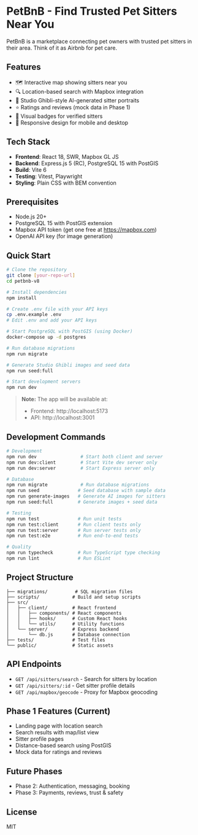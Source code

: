 # PetBnB - Find Trusted Pet Sitters Near You

PetBnB is a marketplace connecting pet owners with trusted pet sitters in their area. Think of it as Airbnb for pet care.

## Features

- 🗺️ Interactive map showing sitters near you
- 🔍 Location-based search with Mapbox integration
- 🎨 Studio Ghibli-style AI-generated sitter portraits
- ⭐ Ratings and reviews (mock data in Phase 1)
- 🏅 Visual badges for verified sitters
- 📱 Responsive design for mobile and desktop

## Tech Stack

- **Frontend**: React 18, SWR, Mapbox GL JS
- **Backend**: Express.js 5 (RC), PostgreSQL 15 with PostGIS
- **Build**: Vite 6
- **Testing**: Vitest, Playwright
- **Styling**: Plain CSS with BEM convention

## Prerequisites

- Node.js 20+
- PostgreSQL 15 with PostGIS extension
- Mapbox API token (get one free at https://mapbox.com)
- OpenAI API key (for image generation)

## Quick Start

```bash
# Clone the repository
git clone [your-repo-url]
cd petbnb-v8

# Install dependencies
npm install

# Create .env file with your API keys
cp .env.example .env
# Edit .env and add your API keys

# Start PostgreSQL with PostGIS (using Docker)
docker-compose up -d postgres

# Run database migrations
npm run migrate

# Generate Studio Ghibli images and seed data
npm run seed:full

# Start development servers
npm run dev
```

> **Note:** The app will be available at:
> - Frontend: http://localhost:5173
> - API: http://localhost:3001

## Development Commands

```bash
# Development
npm run dev                # Start both client and server
npm run dev:client         # Start Vite dev server only
npm run dev:server         # Start Express server only

# Database
npm run migrate            # Run database migrations
npm run seed              # Seed database with sample data
npm run generate-images   # Generate AI images for sitters
npm run seed:full         # Generate images + seed data

# Testing
npm run test              # Run unit tests
npm run test:client       # Run client tests only
npm run test:server       # Run server tests only
npm run test:e2e          # Run end-to-end tests

# Quality
npm run typecheck         # Run TypeScript type checking
npm run lint              # Run ESLint
```

## Project Structure

```
├── migrations/          # SQL migration files
├── scripts/            # Build and setup scripts
├── src/
│   ├── client/         # React frontend
│   │   ├── components/ # React components
│   │   ├── hooks/      # Custom React hooks
│   │   └── utils/      # Utility functions
│   └── server/         # Express backend
│       └── db.js       # Database connection
├── tests/              # Test files
└── public/             # Static assets
```

## API Endpoints

- `GET /api/sitters/search` - Search for sitters by location
- `GET /api/sitters/:id` - Get sitter profile details
- `GET /api/mapbox/geocode` - Proxy for Mapbox geocoding

## Phase 1 Features (Current)

- Landing page with location search
- Search results with map/list view
- Sitter profile pages
- Distance-based search using PostGIS
- Mock data for ratings and reviews

## Future Phases

- Phase 2: Authentication, messaging, booking
- Phase 3: Payments, reviews, trust & safety

## License

MIT

